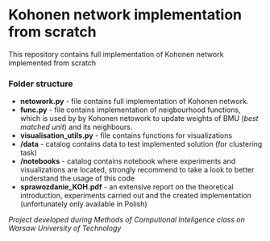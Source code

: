 # Kohonen network implementation from scratch
This repository contains full implementation of Kohonen network implemented from scratch

### Folder structure

- **netowork.py** - file contains full implementation of Kohonen network. 
- **func.py** - file contains implementation of neigbourhood functions, which is used by by Kohonen netowork to update weights of BMU (*best matched unit*) and its neighbours.
- **visualisation_utils.py** - file contains functions for visualizations
- **/data** - catalog contains data to test implemented solution (for clustering task)
- **/notebooks** - catalog contains notebook where experiments and visualizations are located, strongly recommend to take a look to better understand the usage of this code
- **sprawozdanie_KOH.pdf** - an extensive report on the theoretical introduction, experiments carried out and the created implementation (unfortunately only available in Polish)

*Project developed during Methods of Computional Inteligence class on Warsaw University of Technology*
